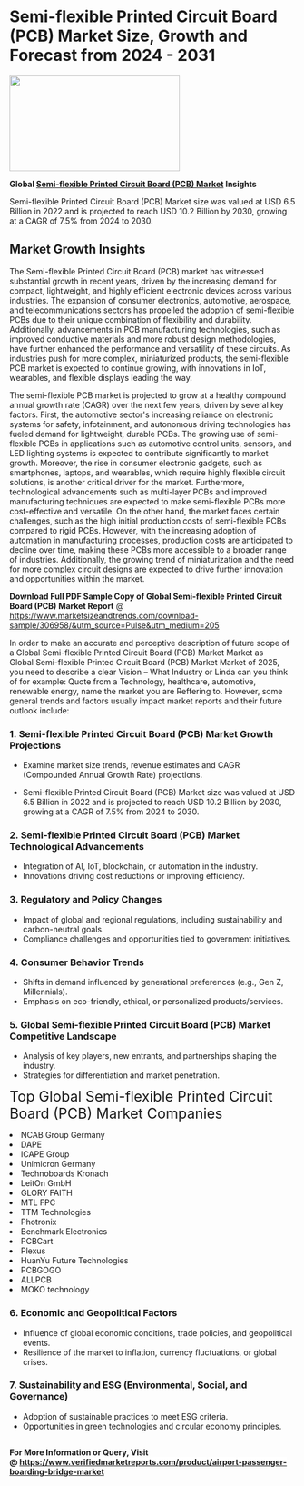 <H1>Semi-flexible Printed Circuit Board (PCB) Market Size, Growth and Forecast from 2024 - 2031</H1><img class="aligncenter size-medium wp-image-584254" src="https://thirdeyenews.in/wp-content/uploads/2024/09/Global-Market-Research-300x168.jpeg" alt="" width="300" height="168" /><p><strong>Global&nbsp;<a href="https://www.marketsizeandtrends.com/download-sample/306958/&amp;utm_source=Pulse&amp;utm_medium=205">Semi-flexible Printed Circuit Board (PCB) Market</a> Insights</strong></p><p>Semi-flexible Printed Circuit Board (PCB) Market size was valued at USD 6.5 Billion in 2022 and is projected to reach USD 10.2 Billion by 2030, growing at a CAGR of 7.5% from 2024 to 2030.</p><p><h2>Market Growth Insights</h2> The Semi-flexible Printed Circuit Board (PCB) market has witnessed substantial growth in recent years, driven by the increasing demand for compact, lightweight, and highly efficient electronic devices across various industries. The expansion of consumer electronics, automotive, aerospace, and telecommunications sectors has propelled the adoption of semi-flexible PCBs due to their unique combination of flexibility and durability. Additionally, advancements in PCB manufacturing technologies, such as improved conductive materials and more robust design methodologies, have further enhanced the performance and versatility of these circuits. As industries push for more complex, miniaturized products, the semi-flexible PCB market is expected to continue growing, with innovations in IoT, wearables, and flexible displays leading the way. <p>The semi-flexible PCB market is projected to grow at a healthy compound annual growth rate (CAGR) over the next few years, driven by several key factors. First, the automotive sector's increasing reliance on electronic systems for safety, infotainment, and autonomous driving technologies has fueled demand for lightweight, durable PCBs. The growing use of semi-flexible PCBs in applications such as automotive control units, sensors, and LED lighting systems is expected to contribute significantly to market growth. Moreover, the rise in consumer electronic gadgets, such as smartphones, laptops, and wearables, which require highly flexible circuit solutions, is another critical driver for the market. Furthermore, technological advancements such as multi-layer PCBs and improved manufacturing techniques are expected to make semi-flexible PCBs more cost-effective and versatile. On the other hand, the market faces certain challenges, such as the high initial production costs of semi-flexible PCBs compared to rigid PCBs. However, with the increasing adoption of automation in manufacturing processes, production costs are anticipated to decline over time, making these PCBs more accessible to a broader range of industries. Additionally, the growing trend of miniaturization and the need for more complex circuit designs are expected to drive further innovation and opportunities within the market. </p><p><span class=""><strong>Download Full PDF Sample Copy of Global Semi-flexible Printed Circuit Board (PCB) Market Report</strong> @ <a href="https://www.marketsizeandtrends.com/download-sample/306958/&amp;utm_source=Pulse&amp;utm_medium=205" target="_blank">https://www.marketsizeandtrends.com/download-sample/306958/&amp;utm_source=Pulse&amp;utm_medium=205</a></span></p><p>In order to make an accurate and perceptive description of future scope of a Global&nbsp;Semi-flexible Printed Circuit Board (PCB) Market Market as Global&nbsp;Semi-flexible Printed Circuit Board (PCB) Market Market of 2025, you need to describe a clear Vision &ndash; What Industry or Linda can you think of for example: Quote from a Technology, healthcare, automotive, renewable energy, name the market you are Reffering to. However, some general trends and factors usually impact market reports and their future outlook include:</p><h3>1.&nbsp;<strong>Semi-flexible Printed Circuit Board (PCB) Market Growth Projections</strong></h3><ul><li>Examine market size trends, revenue estimates and CAGR (Compounded Annual Growth Rate) projections.</li><li><p>Semi-flexible Printed Circuit Board (PCB) Market size was valued at USD 6.5 Billion in 2022 and is projected to reach USD 10.2 Billion by 2030, growing at a CAGR of 7.5% from 2024 to 2030.</p></li></ul><h3>2.&nbsp;<strong>Semi-flexible Printed Circuit Board (PCB) Market Technological Advancements</strong></h3><ul><li>Integration of AI, IoT, blockchain, or automation in the industry.</li><li>Innovations driving cost reductions or improving efficiency.</li></ul><h3>3.&nbsp;<strong>Regulatory and Policy Changes</strong></h3><ul><li>Impact of global and regional regulations, including sustainability and carbon-neutral goals.</li><li>Compliance challenges and opportunities tied to government initiatives.</li></ul><h3>4.&nbsp;<strong>Consumer Behavior Trends</strong></h3><ul><li>Shifts in demand influenced by generational preferences (e.g., Gen Z, Millennials).</li><li>Emphasis on eco-friendly, ethical, or personalized products/services.</li></ul><h3>5.&nbsp;<strong>Global Semi-flexible Printed Circuit Board (PCB) Market Competitive Landscape</strong></h3><ul><li>Analysis of key players, new entrants, and partnerships shaping the industry.</li><li>Strategies for differentiation and market penetration.</li></ul><p data-pm-slice="1 1 []"><span style="color: inherit; font-family: inherit; font-size: 25px;">Top Global Semi-flexible Printed Circuit Board (PCB) Market Companies</span></p><div class="" data-test-id=""><p><li>NCAB Group Germany</li><li> DAPE</li><li> ICAPE Group</li><li> Unimicron Germany</li><li> Technoboards Kronach</li><li> LeitOn GmbH</li><li> GLORY FAITH</li><li> MTL FPC</li><li> TTM Technologies</li><li> Photronix</li><li> Benchmark Electronics</li><li> PCBCart</li><li> Plexus</li><li> HuanYu Future Technologies</li><li> PCBGOGO</li><li> ALLPCB</li><li> MOKO technology</li></p></div><h3>6.&nbsp;<strong>Economic and Geopolitical Factors</strong></h3><ul><li>Influence of global economic conditions, trade policies, and geopolitical events.</li><li>Resilience of the market to inflation, currency fluctuations, or global crises.</li></ul><h3>7.&nbsp;<strong>Sustainability and ESG (Environmental, Social, and Governance)</strong></h3><ul><li>Adoption of sustainable practices to meet ESG criteria.</li><li>Opportunities in green technologies and circular economy principles.</li></ul><h2><strong style="font-size: 14px;">For More Information or Query, Visit @&nbsp;</strong><a style="background-color: #ffffff; font-size: 14px;" href="https://www.marketsizeandtrends.com/report/semi-flexible-printed-circuit-board-pcb-market/" target="_blank">https://www.verifiedmarketreports.com/product/airport-passenger-boarding-bridge-market</a></h2>
